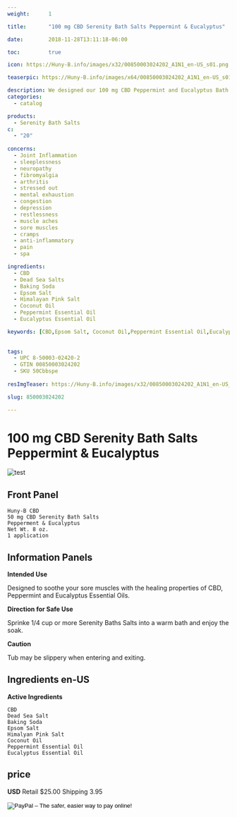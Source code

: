 ```yaml
---
weight:      1

title:       "100 mg CBD Serenity Bath Salts Peppermint & Eucalyptus"

date:        2018-11-28T13:11:18-06:00

toc:         true

icon: https://Huny-B.info/images/x32/00850003024202_A1N1_en-US_s01.png

teaserpic: https://Huny-B.info/images/x64/00850003024202_A1N1_en-US_s01.png

description: We designed our 100 mg CBD Peppermint and Eucalyptus Bath Salts to soothe your sore muscles by taking advantage of the healing properties of CBD, Peppermint and Eucalyptus Essential Oils. Educate Yourself. Learn more now about research regarding active ingredients. 
categories: 
  - catalog

products: 
  - Serenity Bath Salts
c:
  - "20"
  
concerns:
  - Joint Inflammation
  - sleeplessness
  - neuropathy
  - fibromyalgia
  - arthritis
  - stressed out
  - mental exhaustion
  - congestion
  - depression
  - restlessness
  - muscle aches
  - sore muscles
  - cramps
  - anti-inflammatory
  - pain
  - spa 

ingredients:
  - CBD
  - Dead Sea Salts
  - Baking Soda
  - Epsom Salt
  - Himalayan Pink Salt
  - Coconut Oil
  - Peppermint Essential Oil
  - Eucalyptus Essential Oil

keywords: [CBD,Epsom Salt, Coconut Oil,Peppermint Essential Oil,Eucalyptus Essential Oil,Joint Inflammation, sleeplessness,neuropathy,fibromyalgia, arthritis,stressed out,mental exhaustion, congestion,depression, refreshing, restlessness, muscle aches,sore muscles, cramps,anti-inflammatory, pain, spa, relief, bath bomb, aromatherapy, broad spectrum, full spectrum, hemp oil, soak, relaxing, soothe, Himalyan Pink Salt]
  
  
tags: 
  - UPC 8-50003-02420-2
  - GTIN 00850003024202
  - SKU 50Cbbspe
  
resImgTeaser: https://Huny-B.info/images/x32/00850003024202_A1N1_en-US_s01.png

slug: 850003024202

---
```

# 100 mg CBD Serenity Bath Salts Peppermint & Eucalyptus

![test](https://Huny-B.info/images/x300/00850003024202_A1N1_en-US_s01.jpg)

## Front Panel

    Huny-B CBD
    50 mg CBD Serenity Bath Salts 
    Pepperment & Eucalyptus
    Net Wt. 8 oz.
    1 application
    
## Information Panels

**Intended Use**

Designed to soothe your sore muscles 
with the healing properties of CBD, 
Peppermint and Eucalyptus Essential Oils.

**Direction for Safe Use**

Sprinke 1/4 cup or more Serenity Baths Salts 
into a warm bath and enjoy the soak.

**Caution**

Tub may be slippery when entering and exiting.

## Ingredients en-US 

**Active Ingredients**

    CBD
    Dead Sea Salt
    Baking Soda
    Epsom Salt
    Himalyan Pink Salt
    Coconut Oil
    Peppermint Essential Oil
    Eucalyptus Essential Oil

## price

**USD**
Retail $25.00
Shipping 3.95

<form action="https://www.paypal.com/cgi-bin/webscr" method="post" target="_top">
<input type="hidden" name="cmd" value="_s-xclick">
<input type="hidden" name="hosted_button_id" value="HGVEVHQTU8BE2">
<input type="image" src="https://www.paypalobjects.com/en_US/GB/i/btn/btn_buynowCC_LG.gif" border="0" name="submit" alt="PayPal – The safer, easier way to pay online!">
<img alt="" border="0" src="https://www.paypalobjects.com/en_US/i/scr/pixel.gif" width="1" height="1">
</form>

